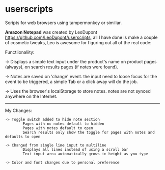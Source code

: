 # userscripts
Scripts for web browsers using tampermonkey or similiar.




**Amazon Notepad** 
was created by LeoDupont https://github.com/LeoDupont/userscripts, all I have done is make a couple of cosmetic tweaks, Leo is awesome for figuring out all of the real code:

Functiionaliity:

   -> Displays a simple text input under the product's name
         on product pages (always),
         on search results pages (if notes were found).

   -> Notes are saved on 'change' event.
         the input need to loose focus for the event to be triggered,
         a simple Tab or a click away will do the job.

   -> Uses the browser's localStorage to store notes.
         notes are not synced anywhere on the Internet.

----------

  My Changes:
  
    -> Toggle switch added to hide note section
            Pages with no notes default to hidden
            Pages with notes default to open
            Search results only show the toggle for pages with notes and defaults to open

    -> Changed from single line input to multiline
            Displays all lines instead of using a scroll bar
            Text input area automatically grows in height as you type
                
    -> Color and font changes due to personal preference

